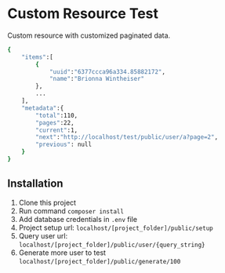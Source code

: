 # Custom Resource Test

Custom resource with customized paginated data.

```sh
{
    "items":[
        {
            "uuid":"6377ccca96a334.85882172",
            "name":"Brionna Wintheiser"
        },
        ...
    ],
    "metadata":{
        "total":110,
        "pages":22,
        "current":1,
        "next":"http://localhost/test/public/user/a?page=2",
        "previous": null
    }
}
```

## Installation

1. Clone this project
2. Run command `composer install`
3. Add database credentials in `.env` file
4. Project setup url: `localhost/[project_folder]/public/setup`
5. Query user url: `localhost/[project_folder]/public/user/{query_string}`
6. Generate more user to test `localhost/[project_folder]/public/generate/100`
